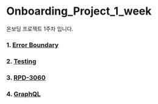 # Onboarding_Project_1_week

온보딩 프로젝트 1주차 입니다.

### 1. [Error Boundary](https://github.com/yechanTW/Onboarding_Project/tree/main/ONBOARDING_PROJECT_1_WEEK/error_boundary)
### 2. [Testing](https://github.com/yechanTW/Onboarding_Project/tree/main/ONBOARDING_PROJECT_1_WEEK/testing)
### 3. [RPD-3060](https://github.com/twinnylab/taras-web/pull/173)
### 4. [GraphQL](https://github.com/yechanTW/Onboarding_Project/tree/main/ONBOARDING_PROJECT_1_WEEK/graphql)
